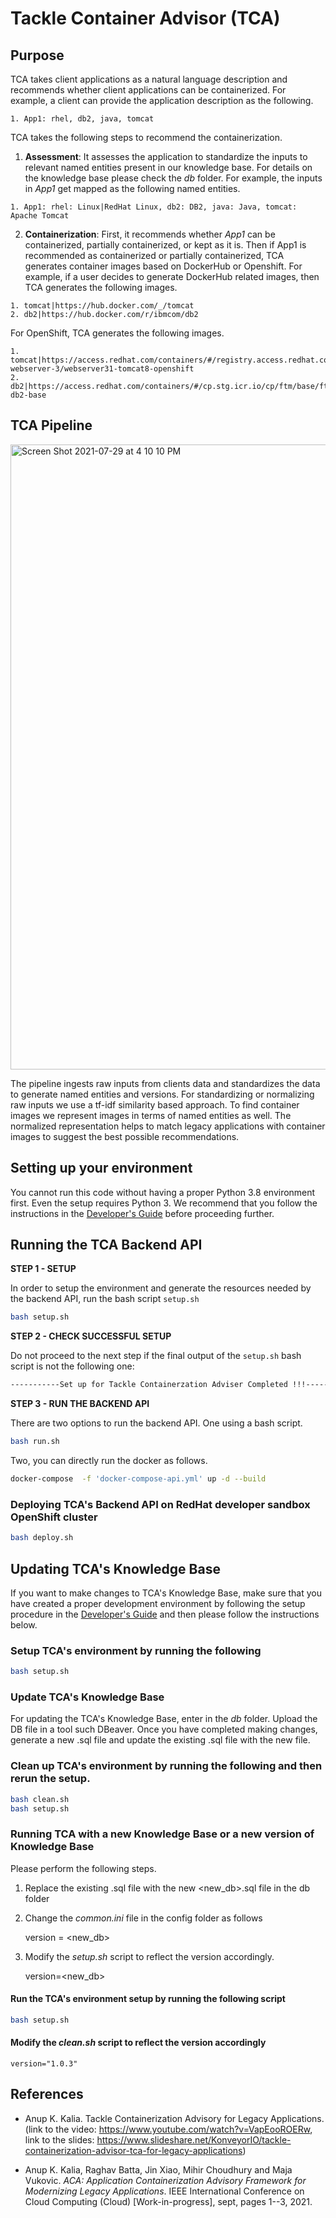# Tackle Container Advisor (TCA)

## Purpose

TCA takes client applications as a natural language description and recommends whether client applications can be containerized. For example, a client can provide the application description as the following.

```
1. App1: rhel, db2, java, tomcat
```


TCA takes the following steps to recommend the containerization.

1. **Assessment**: It assesses the application to standardize the inputs to relevant named entities present in our knowledge base. For details on the knowledge base please check the *db* folder. For example, the inputs in *App1* get mapped as the following named entities.

```
1. App1: rhel: Linux|RedHat Linux, db2: DB2, java: Java, tomcat: Apache Tomcat
```

2. **Containerization**: First, it recommends whether *App1* can be containerized, partially containerized, or kept as it is. Then if App1 is recommended as containerized or partially containerized, TCA generates container images based on DockerHub or Openshift. For example, if a user decides to generate DockerHub related images, then TCA generates the following images.

```
1. tomcat|https://hub.docker.com/_/tomcat
2. db2|https://hub.docker.com/r/ibmcom/db2
```

For OpenShift, TCA generates the following images.

	1. tomcat|https://access.redhat.com/containers/#/registry.access.redhat.com/jboss-webserver-3/webserver31-tomcat8-openshift
	2. db2|https://access.redhat.com/containers/#/cp.stg.icr.io/cp/ftm/base/ftm-db2-base

## TCA Pipeline

<img width="1000" alt="Screen Shot 2021-07-29 at 4 10 10 PM" src="https://user-images.githubusercontent.com/8302569/127559151-bc9f3176-fcc4-4032-a0b7-ba1a29212b5b.png">

The pipeline ingests raw inputs from clients data and standardizes the data to generate named entities and versions. For standardizing or normalizing raw inputs we use a tf-idf similarity based approach. To find container images we represent images in terms of named entities as well. The normalized representation helps to match legacy applications with container images to suggest the best possible recommendations.

## Setting up your environment

You cannot run this code without having a proper Python 3.8 environment first. Even the setup requires Python 3. We recommend that you follow the instructions in the [Developer's Guide](docs/development.md) before proceeding further.

## Running the TCA Backend API

**STEP 1 - SETUP**

In order to setup the environment and generate the resources needed by the backend API, run the bash script ``setup.sh``

```bash
bash setup.sh
```

**STEP 2 - CHECK SUCCESSFUL SETUP**

Do not proceed to the next step if the final output of the ``setup.sh`` bash script is not the following one:
   
```bash
-----------Set up for Tackle Containerzation Adviser Completed !!!---------
```

**STEP 3 - RUN THE BACKEND API**

There are two options to run the backend API. One using a bash script.

```bash
bash run.sh
```

Two, you can directly run the docker as follows.

```bash
docker-compose  -f 'docker-compose-api.yml' up -d --build
```

### Deploying TCA's Backend API on RedHat developer sandbox OpenShift cluster

```bash
bash deploy.sh
```

## Updating TCA's Knowledge Base

If you want to make changes to TCA's Knowledge Base, make sure that you have created a proper development environment by following the setup procedure in the [Developer's Guide](docs/development.md) and then  please follow the instructions below.

### Setup TCA's environment by running the following

```bash
bash setup.sh
```

### Update TCA's Knowledge Base

For updating the TCA's Knowledge Base, enter in the *db* folder. Upload the DB file in a tool such DBeaver. Once you have completed making changes, generate a new .sql file and update the existing .sql file with the new file.

### Clean up TCA's environment by running the following and then rerun the setup.

```bash
bash clean.sh
bash setup.sh
```

### Running TCA with a new Knowledge Base or a new version of Knowledge Base

Please perform the following steps.

1. Replace the existing .sql file with the new <new_db>.sql file in the db folder

2. Change the *common.ini* file in the config folder as follows

    version = <new_db>

3. Modify the *setup.sh* script to reflect the version accordingly.
    
    version=<new_db>


#### Run the TCA's environment setup by running the following script

```bash
bash setup.sh
```

#### Modify the *clean.sh* script to reflect the version accordingly

	version="1.0.3"

## References

* Anup K. Kalia. Tackle Containerization Advisory for Legacy Applications. (link to the video: https://www.youtube.com/watch?v=VapEooROERw, link to the slides: https://www.slideshare.net/KonveyorIO/tackle-containerization-advisor-tca-for-legacy-applications)

* Anup K. Kalia, Raghav Batta, Jin Xiao, Mihir Choudhury and Maja Vukovic. *ACA: Application Containerization Advisory Framework for Modernizing Legacy Applications*.  IEEE International Conference on Cloud Computing (Cloud) [Work-in-progress], sept, pages 1--3, 2021.
